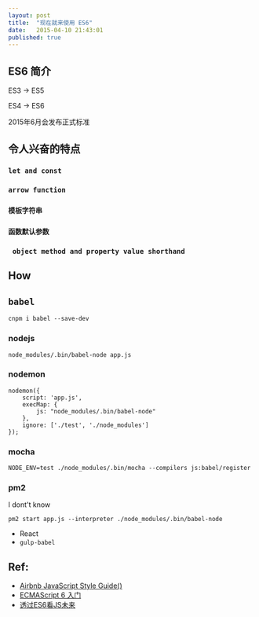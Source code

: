 ```yaml
---
layout: post
title:  "现在就来使用 ES6"
date:   2015-04-10 21:43:01
published: true
---
```


## ES6 简介

ES3 -> ES5

ES4 ->  ES6

2015年6月会发布正式标准

## 令人兴奋的特点

### `let and const`

### `arrow function`

### `模板字符串`

### `函数默认参数`

### ` object method and property value shorthand`


## How


## `babel`

```
cnpm i babel --save-dev
```

### nodejs

```
node_modules/.bin/babel-node app.js
```


### nodemon

```
nodemon({
    script: 'app.js',
    execMap: {
        js: "node_modules/.bin/babel-node"
    },
    ignore: ['./test', './node_modules']
});
```

### mocha

```
NODE_ENV=test ./node_modules/.bin/mocha --compilers js:babel/register
```

### pm2

I dont't know

```
pm2 start app.js --interpreter ./node_modules/.bin/babel-node
```

- React
- `gulp-babel`


## Ref:

- [Airbnb JavaScript Style Guide()](https://github.com/airbnb/javascript/tree/es6)
- [ECMAScript 6 入门](http://es6.ruanyifeng.com/#docs/intro)
- [透过ES6看JS未来](http://johnhax.net/2014/es6-js-future/)

